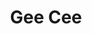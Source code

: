 ---
title: Gee Cee
alt: A collection of works for the group "Gee Cee".
worked: 2024-05-22 -> now
tags: ['post', 'UI', 'remakes']
image: '/assets/projects/GCH_LSG.avif'
accent: '#81439a'
special: 'eleventy:ignore'
---